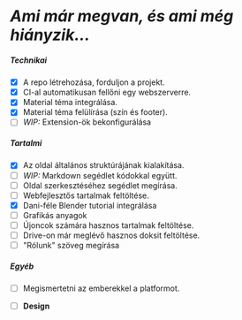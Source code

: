 # *Ami már megvan, és ami még hiányzik...*

##### Technikai

- [x] A repo létrehozása, forduljon a projekt.
- [x] CI-al automatikusan fellőni egy webszerverre.
- [x] Material téma integrálása.
- [x] Material téma felülírása (szín és footer).
- [ ] *WIP:* Extension-ök bekonfigurálása

##### Tartalmi

- [x] Az oldal általános struktúrájának kialakítása.
- [ ] *WIP:* Markdown segédlet kódokkal együtt.
- [ ] Oldal szerkesztéséhez segédlet megírása.
- [ ] Webfejlesztős tartalmak feltöltése.
- [x] Dani-féle Blender tutorial integrálása
- [ ] Grafikás anyagok
- [ ] Újoncok számára hasznos tartalmak feltöltése.
- [ ] Drive-on már meglévő hasznos doksit feltöltése.
- [ ] "Rólunk" szöveg megírása

##### Egyéb

- [ ] Megismertetni az emberekkel a platformot.
- [ ] __Design__



